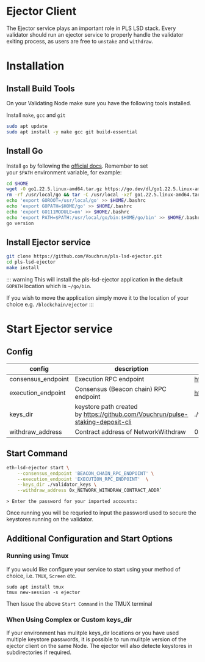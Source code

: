 # Ejector Client 

The Ejector service plays an important role in PLS LSD stack. Every validator should run an ejector service to properly handle the validator exiting process, as users are free to `unstake` and `withdraw`.




# Installation

## Install Build Tools
On your Validating Node make sure you have the following tools installed.

Install `make`, `gcc` and `git`

```bash
sudo apt update
sudo apt install -y make gcc git build-essential
```

## Install Go

Install `go` by following the [official docs](https://golang.org/doc/install). Remember to set your `$PATH` environment variable, for example:

```bash
cd $HOME
wget -O go1.22.5.linux-amd64.tar.gz https://go.dev/dl/go1.22.5.linux-amd64.tar.gz
rm -rf /usr/local/go && tar -C /usr/local -xzf go1.22.5.linux-amd64.tar.gz && rm go1.22.5.linux-amd64.tar.gz
echo 'export GOROOT=/usr/local/go' >> $HOME/.bashrc
echo 'export GOPATH=$HOME/go' >> $HOME/.bashrc
echo 'export GO111MODULE=on' >> $HOME/.bashrc
echo 'export PATH=$PATH:/usr/local/go/bin:$HOME/go/bin' >> $HOME/.bashrc && . $HOME/.bashrc
go version
```

## Install Ejector service

```bash
git clone https://github.com/Vouchrun/pls-lsd-ejector.git
cd pls-lsd-ejector
make install
```


::: warning
This will install the pls-lsd-ejector application in the default `GOPATH` location which is `~/go/bin`.

If you wish to move the application simply move it to the location of your choice e.g. `/blockchain/ejector`
:::



# Start Ejector service

## Config

| config | description | example value |
| --- | --- | --- |
| consensus_endpoint | Execution RPC endpoint | http://127.0.0.1:8545 |
| execution_endpoint | Consensus (Beacon chain) RPC endpoint | http://127.0.0.1:5052 or public RPC |
| keys_dir | keystore path created by https://github.com/Vouchrun/pulse-staking-deposit-cli | ./validator_keys |
| withdraw_address | Contract address of NetworkWithdraw | 0x_NETWORK_WITHDRAW_CONTRACT_ADDR |


## Start Command

```bash
eth-lsd-ejector start \
    --consensus_endpoint 'BEACON_CHAIN_RPC_ENDPOINT' \
    --execution_endpoint 'EXECUTION_RPC_ENDPOINT'  \
    --keys_dir ./validator_keys \
    --withdraw_address 0x_NETWORK_WITHDRAW_CONTRACT_ADDR`
```

`> Enter the password for your imported accounts:`

Once running you will be requried to input the password used to secure the keystores running on the validator.




## Additional Configuration and Start Options

### Running using Tmux
If you would like configure your service to start using your method of choice, i.e. `TMUX`, `Screen` etc.

```
sudo apt install tmux
tmux new-session -s ejector
```
Then Issue the above `Start Command` in the TMUX terminal

### When Using Complex or Custom keys_dir
If your environment has mulitple keys_dir locations or you have used multiple keystore passwords, it is possible to run mulitple version of the ejector client on the same Node. The ejector will also detecte keystores in subdirectories if required.